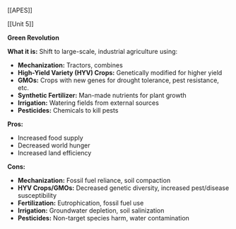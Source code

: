 [[APES]]


[[Unit 5]]


**Green Revolution**

**What it is:** Shift to large-scale, industrial agriculture using:

* **Mechanization:** Tractors, combines
* **High-Yield Variety (HYV) Crops:** Genetically modified for higher yield
* **GMOs:** Crops with new genes for drought tolerance, pest resistance, etc.
* **Synthetic Fertilizer:** Man-made nutrients for plant growth
* **Irrigation:** Watering fields from external sources
* **Pesticides:** Chemicals to kill pests

**Pros:**

* Increased food supply
* Decreased world hunger
* Increased land efficiency

**Cons:**

* **Mechanization:** Fossil fuel reliance, soil compaction
* **HYV Crops/GMOs:** Decreased genetic diversity, increased pest/disease susceptibility
* **Fertilization:** Eutrophication, fossil fuel use
* **Irrigation:** Groundwater depletion, soil salinization
* **Pesticides:** Non-target species harm, water contamination